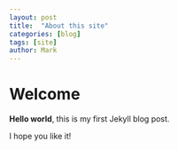 ```yaml
---
layout: post
title:  "About this site"
categories: [blog]
tags: [site]
author: Mark
---
```


# Welcome

**Hello world**, this is my first Jekyll blog post.

I hope you like it!
